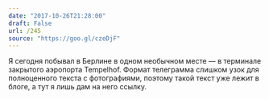 ```yaml
---
date: "2017-10-26T21:28:00"
draft: False
url: /245
source: "https://goo.gl/czeDjF"
---
```


Я сегодня побывал в Берлине в одном необычном месте — в терминале закрытого аэропорта Tempelhof. Формат телеграмма слишком узок для полноценного текста с фотографиями, поэтому такой текст уже лежит в блоге, а тут я лишь дам на него ссылку.
